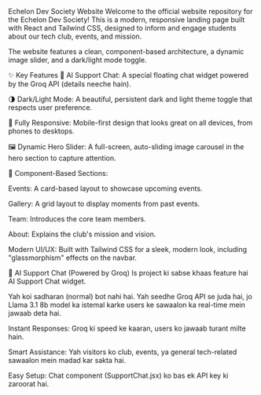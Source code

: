 Echelon Dev Society Website
Welcome to the official website repository for the Echelon Dev Society! This is a modern, responsive landing page built with React and Tailwind CSS, designed to inform and engage students about our tech club, events, and mission.

The website features a clean, component-based architecture, a dynamic image slider, and a dark/light mode toggle.


✨ Key Features
🤖 AI Support Chat: A special floating chat widget powered by the Groq API (details neeche hain).

🌗 Dark/Light Mode: A beautiful, persistent dark and light theme toggle that respects user preference.

📱 Fully Responsive: Mobile-first design that looks great on all devices, from phones to desktops.

🖼️ Dynamic Hero Slider: A full-screen, auto-sliding image carousel in the hero section to capture attention.

🧩 Component-Based Sections:

Events: A card-based layout to showcase upcoming events.

Gallery: A grid layout to display moments from past events.

Team: Introduces the core team members.

About: Explains the club's mission and vision.

Modern UI/UX: Built with Tailwind CSS for a sleek, modern look, including "glassmorphism" effects on the navbar.

🤖 AI Support Chat (Powered by Groq)
Is project ki sabse khaas feature hai AI Support Chat widget.

Yah koi sadharan (normal) bot nahi hai. Yah seedhe Groq API se juda hai, jo Llama 3.1 8b model ka istemal karke users ke sawaalon ka real-time mein jawaab deta hai.

Instant Responses: Groq ki speed ke kaaran, users ko jawaab turant milte hain.

Smart Assistance: Yah visitors ko club, events, ya general tech-related sawaalon mein madad kar sakta hai.

Easy Setup: Chat component (SupportChat.jsx) ko bas ek API key ki zaroorat hai.
